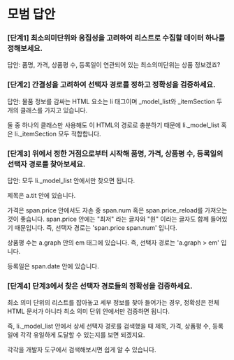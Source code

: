# 모범 답안

### \[단계1\] 최소의미단위와 응집성을 고려하여 리스트로 수집할 데이터 하나를 정해보세요.

답안: 품명, 가격, 상품평 수, 등록일이 연관되어 있는 최소의미단위는 상품 정보겠죠?



### \[단계2\] 간결성을 고려하여 선택자 경로를 정하고 정확성을 검증하세요. 

답안: 물품 정보를 감싸는 HTML 요소는 li 태그이며 \_model\_list와 \_itemSection 두 개의 클래스를 가지고 있습니다.

둘 중 하나의 클래스만 사용해도 이 HTML의 경로로 충분하기 때문에 li.\_model\_list 혹은 li.\_itemSection 모두 적합합니다.



### \[단계3\] 위에서 정한 거점으로부터 시작해 품명, 가격, 상품평 수, 등록일의 선택자 경로를 찾아보세요. 

답안: 모두 li.\_model\_list 안에서만 찾으면 됩니다.

제목은 a.tit 안에 있습니다. 

가격은 span.price 안에서도 자손 중 span.num 혹은 span.price\_reload를 가져오는 것이 좋습니다. span.price 안에는 "최저" 라는 글자와 "원" 이라는 글자도 함께 들어있기 때문입니다. 즉, 선택자 경로는 'span.price span.num' 입니다. 

상품평 수는 a.graph 안의 em 태그에 있습니다. 즉, 선택자 경로는 'a.graph &gt; em' 입니다.

등록일은 span.date 안에 있습니다.



### \[단계4\] 단계3에서 찾은 선택자 경로들의 정확성을 검증하세요.

최소 의미 단위의 리스트를 잡아놓고 세부 정보를 찾아 들어가는 경우, 정확성은 전체 HTML 문서가 아니라 최소 의미 단위 안에서만 검증하면 됩니다. 

즉, li.\_model\_list 안에서 상세 선택자 경로를 검색했을 때 제목, 가격, 상품평 수, 등록일에 각각 유일하게 도달할 수 있는지를 보면 되겠지요.

각각을 개발자 도구에서 검색해보시면 쉽게 알 수 있습니다.

